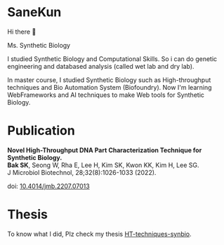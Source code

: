 # SaneKun

Hi there 👋  

Ms. Synthetic Biology  

I studied Synthetic Biology and Computational Skills.
So i can do genetic engineering and databased analysis (called wet lab and dry lab).

In master course, I studied Synthetic Biology such as High-throughput techniques and Bio Automation System (Biofoundry).
Now I'm learning WebFrameworks and AI techniques to make Web tools for Synthetic Biology.


# Publication
**Novel High-Throughput DNA Part Characterization Technique for Synthetic Biology.**  
**Bak SK**, Seong W, Rha E, Lee H, Kim SK, Kwon KK, Kim H, Lee SG.                    
J Microbiol Biotechnol, 28;32(8):1026-1033 (2022). 

doi: [10.4014/jmb.2207.07013](https://doi.org/10.4014/jmb.2207.07013)

# Thesis

To know what I did, Plz check my thesis [HT-techniques-synbio](https://github.com/Lelp27/HT-techniques-synbio).  
